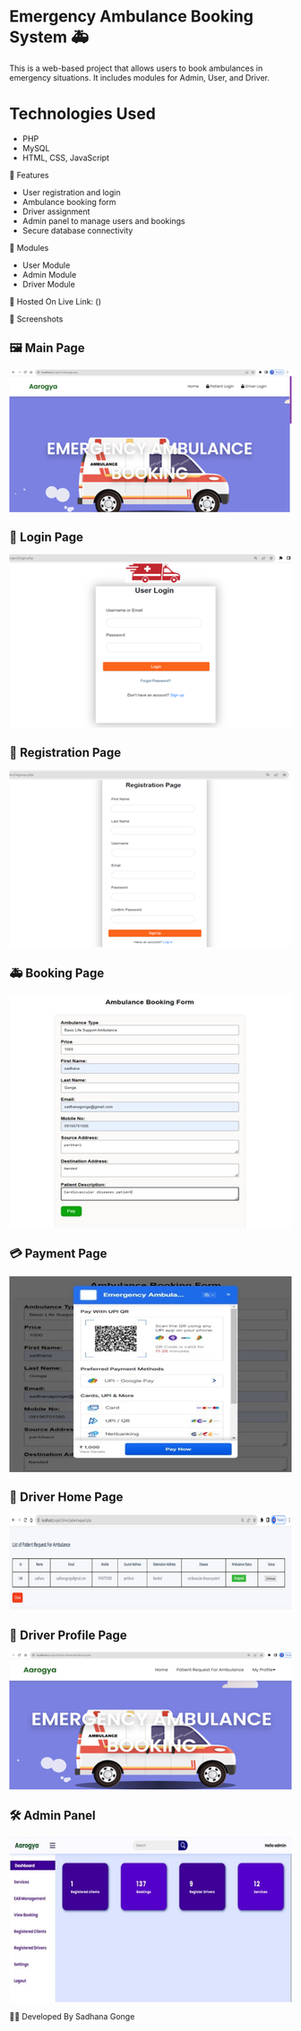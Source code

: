# Emergency Ambulance Booking System 🚑

This is a web-based project that allows users to book ambulances in emergency situations. It includes modules for Admin, User, and Driver.

# Technologies Used
- PHP
- MySQL
- HTML, CSS, JavaScript

🔐 Features
- User registration and login
- Ambulance booking form
- Driver assignment
- Admin panel to manage users and bookings
- Secure database connectivity

 📁 Modules
- User Module
- Admin Module
- Driver Module

 📍 Hosted On
Live Link: ()

 📸 Screenshots
## 🖼️ Main Page
![Main Page](https://raw.githubusercontent.com/sadhana79/Emergency-Ambulance-Booking-System/main/mainpage.jpg.png)

## 🔐 Login Page
![Login Page](https://raw.githubusercontent.com/sadhana79/Emergency-Ambulance-Booking-System/main/login.jpg.png)

## 📝 Registration Page
![Registration Page](https://raw.githubusercontent.com/sadhana79/Emergency-Ambulance-Booking-System/main/registration.jpg.png)

## 🚑 Booking Page
![Booking Page](https://raw.githubusercontent.com/sadhana79/Emergency-Ambulance-Booking-System/main/bookingpage.jpg)

## 💳 Payment Page
![Payment Page](https://raw.githubusercontent.com/sadhana79/Emergency-Ambulance-Booking-System/main/payment.jpg)

## 🚗 Driver Home Page
![Driver Page](https://raw.githubusercontent.com/sadhana79/Emergency-Ambulance-Booking-System/main/driverpage.jpg.png)

## 👤 Driver Profile Page
![Driver Profile](https://raw.githubusercontent.com/sadhana79/Emergency-Ambulance-Booking-System/main/driver.jpg.png)

## 🛠️ Admin Panel
![Admin Panel](https://raw.githubusercontent.com/sadhana79/Emergency-Ambulance-Booking-System/main/admin.jpg)

   
👩‍💻 Developed By
Sadhana Gonge

